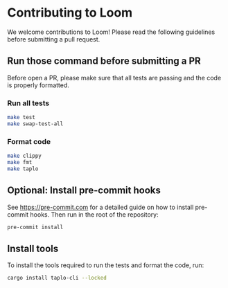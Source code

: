 # Contributing to Loom
We welcome contributions to Loom! Please read the following guidelines before submitting a pull request.

## Run those command before submitting a PR
Before open a PR, please make sure that all tests are passing and the code is properly formatted.

### Run all tests
```bash
make test
make swap-test-all
```

### Format code
```bash
make clippy
make fmt
make taplo
```

## Optional: Install pre-commit hooks
See https://pre-commit.com for a detailed guide on how to install pre-commit hooks.
Then run in the root of the repository:
```bash
pre-commit install
```

## Install tools
To install the tools required to run the tests and format the code, run:
```bash
cargo install taplo-cli --locked
```